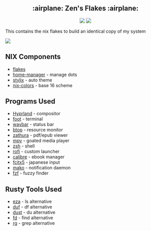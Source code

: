 <h2 align="center">:airplane: Zen's Flakes :airplane:</h2>

<p align="center">
    <a href="https://nixos.org/">
        <img src="https://img.shields.io/badge/NixOS-24.05-informational.svg?style=for-the-badge&logo=nixos&color=161616&logoColor=D9E0EE&labelColor=dde1e6"></a>
    <a href="https://github.com/71zenith/nix-dots">
        <img src="https://img.shields.io/static/v1?label=Nix Flakes&message=learning&style=for-the-badge&logo=nixos&color=161616&logoColor=D9E0EE&labelColor=82cfff"></a>
  </a>
</p>

This contains the nix flakes to build an identical copy of my system


![](./resource/screenshot.png)

## NIX Components
- [flakes](https://nixos.wiki/wiki/Flakes)
- [home-manager](https://github.com/nix-community/home-manager) - manage dots
- [stylix](https://github.com/danth/stylix) - auto theme 
- [nix-colors](https://github.com/Misterio77/nix-colors) - base 16 scheme



## Programs Used
- [Hyprland](https://github.com/hyprwm/Hyprland) - compositor
- [foot](https://codeberg.org/dnkl/foot) - terminal
- [waybar](https://github.com/Alexays/Waybar) - status bar
- [btop](https://github.com/aristocratos/btop) - resource monitor
- [zathura](https://pwmt.org/projects/zathura/) - pdf/epub viewer
- [mpv](https://github.com/mpv-player/mpv) - goated media player
- [zsh](http://www.zsh.org/) - shell
- [rofi](https://github.com/davatorium/rofi) - custom launcher
- [calibre](https://github.com/kovidgoyal/calibre) - ebook manager
- [fcitx5](https://github.com/fcitx/fcitx5) - japanese input
- [mako](https://github.com/emersion/mako) - notification daemon
- [fzf](https://github.com/junegunn/fzf) - fuzzy finder



## Rusty Tools Used
- [eza](https://github.com/eza-community/eza) - ls alternative
- [duf](https://github.com/muesli/duf) - df alternative
- [dust](https://github.com/bootandy/dust) - du alternative
- [fd](https://github.com/sharkdp/fd) - find alternative
- [rg](https://github.com/BurstSushi/ripgrep) - grep alternative
